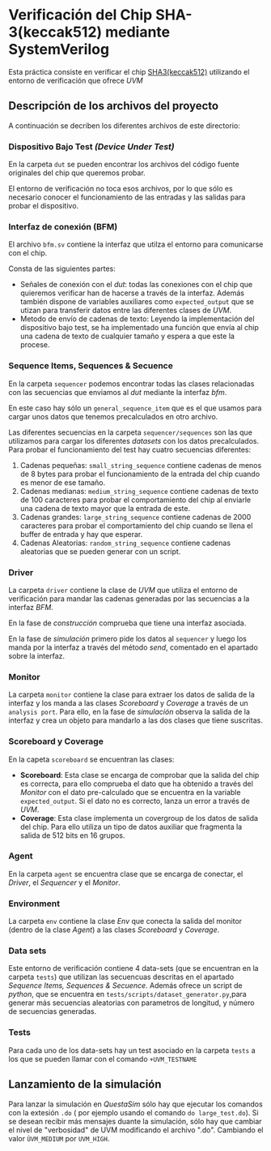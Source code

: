 # Verificación del Chip SHA-3(keccak512) mediante SystemVerilog

Esta práctica consiste en verificar el chip [SHA3(keccak512)](https://opencores.org/project,sha3) utilizando el entorno de verificación que ofrece *UVM*

## Descripción de los archivos del proyecto

A continuación se decriben los diferentes archivos de este directorio:

### Dispositivo Bajo Test *(Device Under Test)* 

En la carpeta ```dut``` se pueden encontrar los archivos del código fuente originales del chip que queremos probar.

El entorno de verificación no toca esos archivos, por lo que sólo es necesario conocer el funcionamiento de las entradas y las salidas para probar el dispositivo.

### Interfaz de conexión (BFM)

El archivo ```bfm.sv``` contiene la interfaz que utilza el entorno para comunicarse con el chip.

Consta de las siguientes partes:

- Señales de conexión con el *dut*: todas las conexiones con el chip que quieremos verificar han de hacerse a través de la interfaz. Además también dispone de variables auxiliares como ```expected_output``` que se utizan para transferir datos entre las diferentes clases de *UVM*.
- Metodo de envío de cadenas de texto: Leyendo la implementación del dispositivo bajo test, se ha implementado una función que envía al chip una cadena de texto de cualquier tamaño y espera a que este la procese.

### Sequence Items, Sequences & Secuence

En la carpeta ```sequencer``` podemos encontrar todas las clases relacionadas con las secuencias que enviamos al *dut* mediante la interfaz *bfm*.

En este caso hay sólo un ```general_sequence_item``` que es el que usamos para cargar unos datos que tenemos precalculados en otro archivo.

Las diferentes secuencias en la carpeta ```sequencer/sequences``` son las que utilizamos para cargar los diferentes *datasets* con los datos precalculados. Para probar el funcionamiento del test hay cuatro secuencias diferentes:

1. Cadenas pequeñas: ```small_string_sequence``` contiene cadenas de menos de 8 bytes para probar el funcionamiento de la entrada del chip cuando es menor de ese tamaño.
2. Cadenas medianas: ```medium_string_sequence``` contiene cadenas de texto de 100 caracteres para probar el comportamiento del chip al enviarle una cadena de texto mayor que la entrada de este.
3. Cadenas grandes: ```large_string_sequence``` contiene cadenas de 2000 caracteres para probar el comportamiento del chip cuando se llena el buffer de entrada y hay que esperar.
4. Cadenas Aleatorias: ```random_string_sequence``` contiene cadenas aleatorias que se pueden generar con un script.

### Driver

La carpeta ```driver``` contiene la clase de *UVM* que utiliza el entorno de verificación para mandar las cadenas generadas por las secuencias a la interfaz *BFM*.

En la fase de *construcción* comprueba que tiene una interfaz asociada.

En la fase de *simulación* primero pide los datos al ```sequencer``` y luego los manda por la interfaz a través del método *send*, comentado en el apartado sobre la interfaz.

### Monitor

La carpeta ```monitor``` contiene la clase para extraer los datos de salida de la interfaz y los manda a las clases *Scoreboard* y *Coverage* a través de un ```analysis port```. Para ello, en la fase de *simulación* observa la salida de la interfaz y crea un objeto para mandarlo a las dos clases que tiene suscritas.

### Scoreboard y Coverage

En la capeta ```scoreboard``` se encuentran las clases:

- **Scoreboard**: Esta clase se encarga de comprobar que la salida del chip es correcta, para ello comprueba el dato que ha obtenido a través del *Monitor* con el dato pre-calculado que se encuentra en la variable ```expected_output```. Si el dato no es correcto, lanza un error a través de *UVM*.
- **Coverage**: Esta clase implementa un covergroup de los datos de salida del chip. Para ello utiliza un tipo de datos auxiliar que fragmenta la salida de 512 bits en 16 grupos.

### Agent

En la carpeta ```agent``` se encuentra clase que se encarga de conectar, el *Driver*, el *Sequencer* y el *Monitor*.

### Environment

La carpeta ```env``` contiene la clase *Env* que conecta la salida del monitor (dentro de la clase *Agent*) a las clases *Scoreboard* y *Coverage*.

### Data sets

Este entorno de verificación contiene 4 data-sets (que se encuentran en la carpeta ```tests```) que utilizan las secuencuas descritas en el apartado *Sequence Items, Sequences & Secuence*. Además ofrece un script de *python*, que se encuentra en ```tests/scripts/dataset_generator.py```,para generar más secuencias aleatorias con parametros de longitud, y número de secuencias generadas.

### Tests

Para cada uno de los data-sets hay un test asociado en la carpeta ```tests``` a los que se pueden llamar con el comando ```+UVM_TESTNAME```

## Lanzamiento de la simulación

Para lanzar la simulación en *QuestaSim* sólo hay que ejecutar los comandos con la extesión ```.do``` ( por ejemplo usando el comando ```do large_test.do```). Si se desean recibir más mensajes duante la simulación, sólo hay que cambiar el nivel de "verbosidad" de UVM modificando el archivo ".do". Cambiando el valor ```ÙVM_MEDIUM``` por ```UVM_HIGH```.